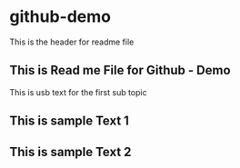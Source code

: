 # github-demo
This is the header for readme file
 
## This is Read me File for Github - Demo
This is usb text for the first sub topic

## This is sample Text 1

## This is sample Text 2 
